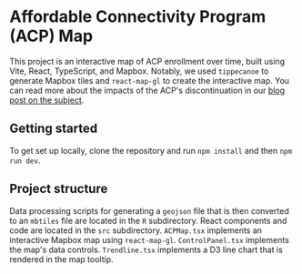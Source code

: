 # Affordable Connectivity Program (ACP) Map

This project is an interactive map of ACP enrollment over time, built using Vite, React, TypeScript, and Mapbox. Notably, we used `tippecanoe` to generate Mapbox tiles and `react-map-gl` to create the interactive map. You can read more about the impacts of the ACP's discontinuation in our [blog post on the subject](https://ruralinnovation.us/blog/affordable-connectivity-program-impact/).

## Getting started

To get set up locally, clone the repository and run `npm install` and then `npm run dev`.

## Project structure

Data processing scripts for generating a `geojson` file that is then converted to an `mbtiles` file are located in the `R` subdirectory. React components and code are located in the `src` subdirectory. `ACPMap.tsx` implements an interactive Mapbox map using `react-map-gl`. `ControlPanel.tsx` implements the map's data controls. `Trendline.tsx` implements a D3 line chart that is rendered in the map tooltip.
